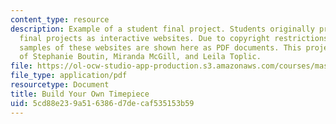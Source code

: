 ```yaml
---
content_type: resource
description: Example of a student final project. Students originally presented their
  final projects as interactive websites. Due to copyright restrictions, however,
  samples of these websites are shown here as PDF documents. This project is courtesy
  of Stephanie Boutin, Miranda McGill, and Leila Toplic.
file: https://ol-ocw-studio-app-production.s3.amazonaws.com/courses/mas-712-how-to-learn-almost-anything-spring-2001/5cd88e239a516386d7decaf535153b59_Build_Your_Own_Timepiece.pdf
file_type: application/pdf
resourcetype: Document
title: Build Your Own Timepiece
uid: 5cd88e23-9a51-6386-d7de-caf535153b59
---
```

